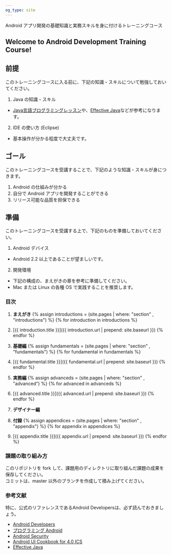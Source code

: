 ```yaml
---
og_type: site
---
```


Android アプリ開発の基礎知識と実務スキルを身に付けるトレーニングコース

## Welcome to Android Development Training Course!


前提
------

このトレーニングコースに入る前に、下記の知識・スキルについて勉強しておいてください。

1. Java の知識・スキル
  * [Java言語プログラミングレッスン](http://www.hyuki.com/jb/)や、[Effective Java](http://amzn.to/Sr8iPe)などが参考になります。
2. IDE の使い方 (Eclipse)
  * 基本操作が分かる程度で大丈夫です。

ゴール
------

このトレーニングコースを受講することで、下記のような知識・スキルが身につきます。

1. Android の仕組みが分かる
2. 自分で Android アプリを開発することができる
3. リリース可能な品質を担保できる

準備
------

このトレーニングコースを受講する上で、下記のものを準備しておいてください。

1. Android デバイス
  * Android 2.2 以上であることが望ましいです。
2. 開発環境
  * 下記の構成の、まえがきの章を参考に準備してください。
  * Mac または Linux の各種 OS で実践することを推奨します。

### 目次

1. **まえがき**
  {% assign introductions = (site.pages | where: "section" , "introductions") %}
  {% for introduction in introductions %}
  1. [{{ introduction.title }}]({{ introduction.url | prepend: site.baseurl }})
  {% endfor %}
1. **基礎編**
  {% assign fundamentals = (site.pages | where: "section" , "fundamentals") %}
  {% for fundamental in fundamentals %}
  1. [{{ fundamental.title }}]({{ fundamental.url | prepend: site.baseurl }})
  {% endfor %}
1. **実務編**
  {% assign advanceds = (site.pages | where: "section" , "advanced") %}
  {% for advanced in advanceds %}
  1. [{{ advanced.title }}]({{ advanced.url | prepend: site.baseurl }})
  {% endfor %}

1. **デザイナー編**

1. **付録**
  {% assign appendices = (site.pages | where: "section" , "appendix") %}
  {% for appendix in appendices %}
  1. [{{ appendix.title }}]({{ appendix.url | prepend: site.baseurl }})
  {% endfor %}

### 課題の取り組み方

このリポジトリを fork して、課題用のディレクトリに取り組んだ課題の成果を保存してください。<br />
コミットは、master 以外のブランチを作成して積み上げてください。

### 参考文献

特に、公式のリファレンスであるAndroid Developersは、必ず読んでおきましょう。

- [Android Developers](http://developer.android.com/index.html)
- [プログラミング Android](http://amzn.to/wr7Yi6)
- [Android Security](http://amzn.to/14TyzvG)
- [Android UI Cookbook for 4.0 ICS](http://amzn.to/10Pg1WR)
- [Effective Java](http://amzn.to/Sr8iPe)
